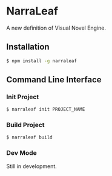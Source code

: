 # NarraLeaf

A new definition of Visual Novel Engine.

## Installation

```bash
$ npm install -g narraleaf
```

## Command Line Interface

### Init Project

```bash
$ narraleaf init PROJECT_NAME
```

### Build Project

```bash
$ narraleaf build
```

### Dev Mode

Still in development.


